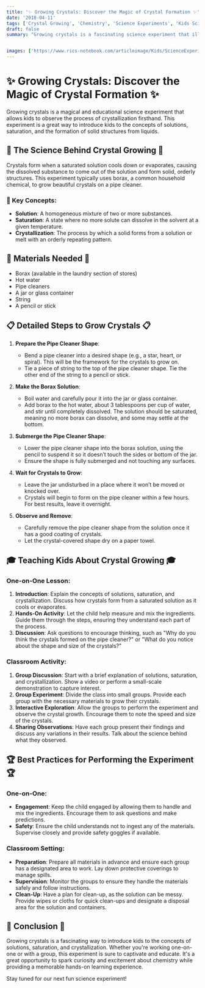 ```yaml
---
title: '✨ Growing Crystals: Discover the Magic of Crystal Formation ✨'
date: '2018-04-11'
tags: ['Crystal Growing', 'Chemistry', 'Science Experiments', 'Kids Science', 'Fun with Science']
draft: false
summary: "Growing crystals is a fascinating science experiment that illustrates the process of crystallization. This blog post explains the science behind crystal formation and provides detailed steps for conducting this experiment with kids, either one-on-one or in a classroom setting."


images: ['https://www.rics-notebook.com/articleimage/Kids/ScienceExperiments/GrowingCrystals.png']
---
```


# ✨ Growing Crystals: Discover the Magic of Crystal Formation ✨

Growing crystals is a magical and educational science experiment that allows kids to observe the process of crystallization firsthand. This experiment is a great way to introduce kids to the concepts of solutions, saturation, and the formation of solid structures from liquids.

## 🔬 The Science Behind Crystal Growing 🔬

Crystals form when a saturated solution cools down or evaporates, causing the dissolved substance to come out of the solution and form solid, orderly structures. This experiment typically uses borax, a common household chemical, to grow beautiful crystals on a pipe cleaner.

### 🌟 Key Concepts:
- **Solution**: A homogeneous mixture of two or more substances.
- **Saturation**: A state where no more solute can dissolve in the solvent at a given temperature.
- **Crystallization**: The process by which a solid forms from a solution or melt with an orderly repeating pattern.

## 🧪 Materials Needed 🧪
- Borax (available in the laundry section of stores)
- Hot water
- Pipe cleaners
- A jar or glass container
- String
- A pencil or stick

## 📋 Detailed Steps to Grow Crystals 📋

1. **Prepare the Pipe Cleaner Shape**:
   - Bend a pipe cleaner into a desired shape (e.g., a star, heart, or spiral). This will be the framework for the crystals to grow on.
   - Tie a piece of string to the top of the pipe cleaner shape. Tie the other end of the string to a pencil or stick.

2. **Make the Borax Solution**:
   - Boil water and carefully pour it into the jar or glass container.
   - Add borax to the hot water, about 3 tablespoons per cup of water, and stir until completely dissolved. The solution should be saturated, meaning no more borax can dissolve, and some may settle at the bottom.

3. **Submerge the Pipe Cleaner Shape**:
   - Lower the pipe cleaner shape into the borax solution, using the pencil to suspend it so it doesn’t touch the sides or bottom of the jar.
   - Ensure the shape is fully submerged and not touching any surfaces.

4. **Wait for Crystals to Grow**:
   - Leave the jar undisturbed in a place where it won’t be moved or knocked over.
   - Crystals will begin to form on the pipe cleaner within a few hours. For best results, leave it overnight.

5. **Observe and Remove**:
   - Carefully remove the pipe cleaner shape from the solution once it has a good coating of crystals.
   - Let the crystal-covered shape dry on a paper towel.

## 🎓 Teaching Kids About Crystal Growing 🎓

### One-on-One Lesson:
1. **Introduction**: Explain the concepts of solutions, saturation, and crystallization. Discuss how crystals form from a saturated solution as it cools or evaporates.
2. **Hands-On Activity**: Let the child help measure and mix the ingredients. Guide them through the steps, ensuring they understand each part of the process.
3. **Discussion**: Ask questions to encourage thinking, such as "Why do you think the crystals formed on the pipe cleaner?" or "What do you notice about the shape and size of the crystals?"

### Classroom Activity:
1. **Group Discussion**: Start with a brief explanation of solutions, saturation, and crystallization. Show a video or perform a small-scale demonstration to capture interest.
2. **Group Experiment**: Divide the class into small groups. Provide each group with the necessary materials to grow their crystals.
3. **Interactive Exploration**: Allow the groups to perform the experiment and observe the crystal growth. Encourage them to note the speed and size of the crystals.
4. **Sharing Observations**: Have each group present their findings and discuss any variations in their results. Talk about the science behind what they observed.

## 🏆 Best Practices for Performing the Experiment 🏆

### One-on-One:
- **Engagement**: Keep the child engaged by allowing them to handle and mix the ingredients. Encourage them to ask questions and make predictions.
- **Safety**: Ensure the child understands not to ingest any of the materials. Supervise closely and provide safety goggles if available.

### Classroom Setting:
- **Preparation**: Prepare all materials in advance and ensure each group has a designated area to work. Lay down protective coverings to manage spills.
- **Supervision**: Monitor the groups to ensure they handle the materials safely and follow instructions.
- **Clean-Up**: Have a plan for clean-up, as the solution can be messy. Provide wipes or cloths for quick clean-ups and designate a disposal area for the solution and containers.

## 🌟 Conclusion 🌟

Growing crystals is a fascinating way to introduce kids to the concepts of solutions, saturation, and crystallization. Whether you're working one-on-one or with a group, this experiment is sure to captivate and educate. It's a great opportunity to spark curiosity and excitement about chemistry while providing a memorable hands-on learning experience.

Stay tuned for our next fun science experiment!
